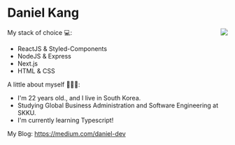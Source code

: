 Daniel Kang
============
<img align='right' src="https://github-readme-stats.vercel.app/api?username=daniel2231&show_icons=true">

My stack of choice 💻: 
- ReactJS & Styled-Components
- NodeJS & Express
- Next.js
- HTML & CSS

A little about myself 🕵🏻‍♂️:
- I'm 22 years old., and I live in South Korea.
- Studying Global Business Administration and Software Engineering at SKKU.
- I'm currently learning Typescript!


My Blog: https://medium.com/daniel-dev
